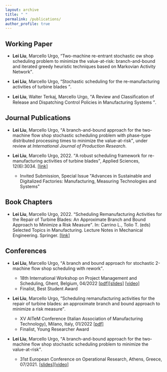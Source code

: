 ```yaml
---
layout: archive
title: " "
permalink: /publications/
author_profile: true
---
```


## Working Paper

* **Lei Liu**, Marcello Urgo, <q>Two-machine re-entrant stochastic  ow shop scheduling problem to minimize the value-at-risk: branch-and-bound and iterated greedy heuristic techniques based on Markovian Activity Network</q>.

* **Lei Liu**, Marcello Urgo, <q>Stochastic scheduling for the re-manufacturing activities of turbine blades </q>.

* **Lei Liu**, Walter Terkaj, Marcello Urgo, <q>A Review and Classiﬁcation of Release and Dispatching Control Policies in Manufacturing Systems </q>.



## Journal Publications

* **Lei Liu**, Marcello Urgo, <q>A branch-and-bound approach for the two-machine flow shop stochastic scheduling problem with phase-type distributed processing times to minimize the value-at-risk</q>, under review at *International Journal of Production Research*.

* **Lei Liu**, Marcello Urgo, 2022. <q>A robust scheduling framework for re-manufacturing activities of turbine blades</q>, Applied Sciences, 12(6):3034. [[link]](https://www.mdpi.com/2076-3417/12/6/3034)
  - Invited Submission, Special Issue "Advances in Sustainable and Digitalized Factories: Manufacturing, Measuring Technologies and Systems"


## Book Chapters

* **Lei Liu**, Marcello Urgo, 2022. <q>Scheduling Remanufacturing Activities for the Repair of Turbine Blades: An Approximate Branch and Bound Approach to Minimize a Risk Measure</q>. In: Carrino L., Tolio T. (eds) Selected Topics in Manufacturing. Lecture Notes in Mechanical Engineering. Springer. [[link]](https://doi.org/10.1007/978-3-030-82627-7_3)

## Conferences
* **Lei Liu**, Marcello Urgo, <q>A branch and bound approach for stochastic 2-machine flow shop scheduling with rework</q>.
  - 18th International Workshop on Project Management and Scheduling, Ghent, Belgium, 04/2022 [\[pdf\]](/files/PMS2022_paper.pdf)[\[slides\]](/files/PMS2022_slides.pdf) [\[video\]](https://www.youtube.com/watch?v=7njudMzoK4c&t=5s)
  - Finalist, Best Student Award

* **Lei Liu**, Marcello Urgo, <q>Scheduling remanufacturing activities for the repair of turbine blades: an approximate branch and bound approach to minimize a risk measure</q>.
  - XV AITeM Conference (Italian Association of Manufacturing Technology), Milano, Italy, 01/2022 [\[pdf\]](/files/XV_AITEM_LeiLIU.pdf)
  - Finalist, Young Researcher Award

* **Lei Liu**, Marcello Urgo, <q>A branch-and-bound approach for the two-machine flow shop stochastic scheduling problem to minimize the value-at-risk</q>.
  - 31st European Conference on Operational Research, Athens, Greece, 07/2021. [\[slides\]](/files/EURO2021Lei.pdf)[\[video\]](https://www.youtube.com/watch?v=JlzkkG4Bkoo)

